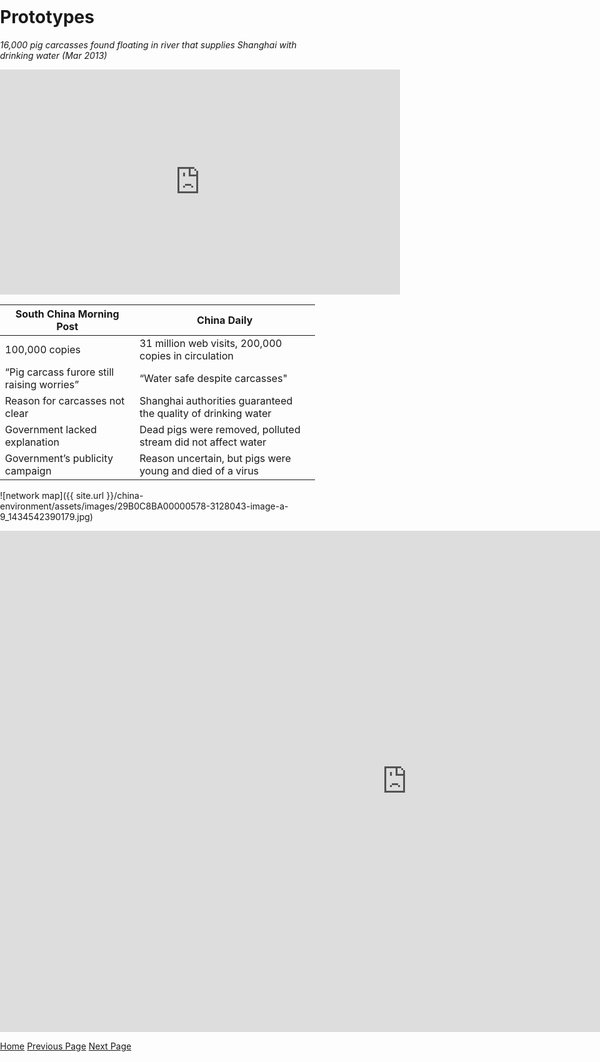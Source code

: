 <title>Example</title>
<style>
body {
    margin:0;
    padding:0;
    background-image:url("/china-environment/assets/images/Factory.pdf"); 
    background-repeat: no-repeat;
    webkit-background-size: cover;
    moz-background-size: cover;
    o-background-size: cover;
    background-size: cover;
    }
    
</style>

# Prototypes

<i>16,000 pig carcasses found floating in river that supplies Shanghai with drinking water (Mar 2013)</i>

<iframe width="640" height="360" src="https://www.youtube.com/embed/EDIGnqxYqMI" frameborder="0" gesture="media" allow="encrypted-media" allowfullscreen></iframe>

|**South China Morning Post**                   |**China Daily**|
| ----------------------------------------------|---------------------------------------|
| 100,000 copies                                |31 million web visits, 200,000 copies in circulation|
| “Pig carcass furore still raising worries”    |“Water safe despite carcasses"|
| Reason for carcasses not clear                |Shanghai authorities guaranteed the quality of drinking water|
| Government lacked explanation                 |Dead pigs were removed, polluted stream did not affect water |
| Government’s publicity campaign               |Reason uncertain, but pigs were  young and  died of a virus|



![network map]({{ site.url }}/china-environment/assets/images/29B0C8BA00000578-3128043-image-a-9_1434542390179.jpg)

<iframe src="https://documents.cortext.net/b9ce/b9ce7406d17e44658332c4e327f0b70f/48915/temporal%20evolution/basic_statistics_ISItermsAll_Articles_Terms_20ISIpubdate.html" frameborder="0" style="overflow:hidden;border:1px solid #DDDDDD;" width="1300" height="800" allowfullscreen></iframe>


[Home](index.md) [Previous Page](page1.md) [Next Page](page3.md)
